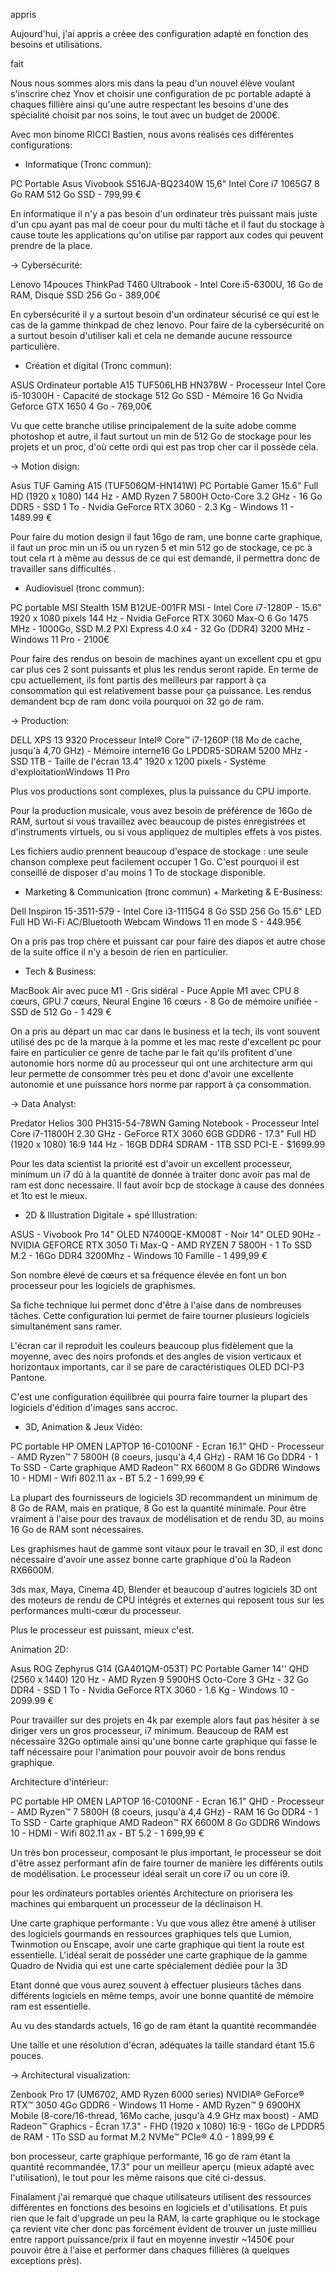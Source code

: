 appris

Aujourd'hui, j'ai appris a créee des configuration adapté en fonction des besoins et utilisations. 

fait

Nous nous sommes alors mis dans la peau d'un nouvel élève voulant s'inscrire chez Ynov et choisir une configuration de pc portable adapté à chaques fillière ainsi qu'une autre respectant les besoins d'une des spécialité choisit par nos soins, le tout avec un budget de 2000€.

Avec mon binome RICCI Bastien, nous avons réalisés ces différentes configurations:

- Informatique (Tronc commun):

PC Portable Asus Vivobook S516JA-BQ2340W 15,6" Intel Core i7 1065G7 8 Go RAM 512 Go SSD - 799,99 € 

En informatique il n'y a pas besoin d'un ordinateur très puissant mais juste d'un cpu ayant pas mal de coeur pour du multi tâche et il faut du stockage à cause toute les applications qu'on utilise par rapport aux codes qui peuvent prendre de la place.

-> Cybersécurité:

Lenovo 14pouces ThinkPad T460 Ultrabook - Intel Core i5-6300U, 16 Go de RAM, Disque SSD 256 Go - 389,00€

En cybersécurité il y a surtout besoin d'un ordinateur sécurisé ce qui est le cas de la gamme thinkpad de chez lenovo. Pour faire de la cybersécurité on a surtout besoin d'utiliser kali et cela ne demande aucune ressource particulière.

- Création et digital (Tronc commun):

ASUS Ordinateur portable A15 TUF506LHB HN378W - Processeur Intel Core i5-10300H - Capacité de stockage 512 Go SSD - Mémoire 16 Go Nvidia Geforce GTX 1650 4 Go - 769,00€

Vu que cette branche utilise principalement de la suite adobe comme photoshop et autre, il faut surtout un min de 512 Go de stockage pour les projets et un proc, d'où cette ordi qui est pas trop cher car il possède cela.

-> Motion disign:

Asus TUF Gaming A15 (TUF506QM-HN141W)
PC Portable Gamer 15.6" Full HD (1920 x 1080) 144 Hz - AMD Ryzen 7 5800H Octo-Core 3.2 GHz - 16 Go DDR5 - SSD 1 To - Nvidia GeForce RTX 3060 - 2.3 Kg - Windows 11 - 1489.99 €

Pour faire du motion design il faut 16go de ram, une bonne carte graphique, il faut un proc min un i5 ou un ryzen 5 et min 512 go de stockage, ce pc à tout cela rt à même au dessus de ce qui est demandé, il permettra donc de travailler sans difficultés .

- Audiovisuel (tronc commun):

PC portable MSI Stealth 15M B12UE-001FR MSI - Intel Core i7-1280P - 15.6" 1920 x 1080 pixels 144 Hz - Nvidia GeForce RTX 3060 Max-Q 6 Go 1475 MHz - 1000Go, SSD M.2 PXI Express 4.0 x4 - 32 Go (DDR4) 3200 MHz  - Windows 11 Pro - 2100€

Pour faire des rendus on besoin de machines ayant un excellent cpu et gpu car plus ces 2 sont puissants et plus les rendus seront rapide. En terme de cpu actuellement, ils font partis des meilleurs par rapport à ça consommation qui est relativement basse pour ça puissance. Les rendus demandent bcp de ram donc voila pourquoi on 32 go de ram.

-> Production:

DELL XPS 13 9320
Processeur Intel® Core™ i7-1260P (18 Mo de cache, jusqu'à 4,70 GHz) - Mémoire interne16 Go LPDDR5-SDRAM 5200 MHz - SSD 1TB - Taille de l'écran 13.4" 1920 x 1200 pixels - Système d'exploitationWindows 11 Pro

Plus vos productions sont complexes, plus la puissance du CPU importe.

Pour la production musicale, vous avez besoin de préférence de 16Go de RAM, surtout si vous travaillez avec beaucoup de pistes enregistrées et d'instruments virtuels, ou si vous appliquez de multiples effets à vos pistes.

Les fichiers audio prennent beaucoup d'espace de stockage : une seule chanson complexe peut facilement occuper 1 Go. C'est pourquoi il est conseillé de disposer d'au moins 1 To de stockage disponible.

- Marketing & Communication (tronc commun) + Marketing & E-Business:

Dell Inspiron 15-3511-579 -
Intel Core i3-1115G4 8 Go SSD 256 Go 15.6" LED Full HD Wi-Fi AC/Bluetooth Webcam Windows 11 en mode S - 449.95€

On a pris pas trop chère et puissant car pour faire des diapos et autre chose de la suite office il n'y a besoin de rien en particulier.

- Tech & Business:


MacBook Air avec puce M1 - Gris sidéral - Puce Apple M1 avec CPU 8 cœurs, GPU 7 cœurs, Neural Engine 16 cœurs - 8 Go de mémoire unifiée - SSD de 512 Go - 1 429 €

On a pris au départ un mac car dans le business et la tech, ils vont souvent utilisé des pc de la marque à la pomme et les mac reste d'excellent pc pour faire en particulier ce genre de tache par le fait qu'ils profitent d'une autonomie hors norme dû au processeur qui ont une architecture arm qui leur permette de consommer très peu et donc d'avoir une excellente autonomie et une puissance hors norme par rapport à ça consommation.

-> Data Analyst:

Predator Helios 300 PH315-54-78WN Gaming Notebook - Processeur Intel Core i7-11800H 2.30 GHz - GeForce RTX 3060 6GB GDDR6 - 17.3" Full HD (1920 x 1080) 16:9 144 Hz - 16GB DDR4 SDRAM - 1TB SSD PCI-E - $1699.99

Pour les data scientist la priorité est d'avoir un excellent processeur, minimum un i7 dû à la quantité de donnée à traiter donc avoir pas mal de ram est donc necessaire. Il faut avoir bcp de stockage à cause des données et 1to est le mieux.

- 2D & Illustration Digitale + spé Illustration:

ASUS - Vivobook Pro 14" OLED N7400QE-KM008T - Noir
14" OLED 90Hz - NVIDIA GEFORCE RTX 3050 Ti Max-Q - AMD RYZEN 7 5800H - 1 To SSD M.2 - 16Go DDR4 3200Mhz - Windows 10 Famille - 1 499,99 €

Son nombre élevé de cœurs et sa fréquence élevée en font un bon processeur pour les logiciels de graphismes.

Sa fiche technique lui permet donc d'être à l'aise dans de nombreuses tâches. Cette configuration lui permet de faire tourner plusieurs logiciels simultanément sans ramer.

L'écran car il reproduit les couleurs beaucoup plus fidèlement que la moyenne, avec des noirs profonds et des angles de vision verticaux et horizontaux importants, car il se pare de caractéristiques OLED DCI-P3 Pantone.

C'est une configuration équilibrée qui pourra faire tourner la plupart des logiciels d'édition d'images sans accroc.

- 3D, Animation & Jeux Vidéo:

PC portable HP OMEN LAPTOP 16-C0100NF - Ecran 16.1" QHD - Processeur - AMD Ryzen™ 7 5800H (8 coeurs, jusqu'à 4,4 GHz) - RAM 16 Go DDR4 - 1 To SSD - Carte graphique AMD Radeon™ RX 6600M 8 Go GDDR6
Windows 10 - HDMI - Wifi 802.11 ax - BT 5.2 - 1 699,99 €

La plupart des fournisseurs de logiciels 3D recommandent un minimum de 8 Go de RAM, mais en pratique, 8 Go est la quantité minimale. Pour être vraiment à l'aise pour des travaux de modélisation et de rendu 3D, au moins 16 Go de RAM sont nécessaires.

Les graphismes haut de gamme sont vitaux pour le travail en 3D, il est donc nécessaire d'avoir une assez bonne carte graphique d'où la Radeon RX6600M.

3ds max, Maya, Cinema 4D, Blender et beaucoup d'autres logiciels 3D ont des moteurs de rendu de CPU intégrés et externes qui reposent tous sur les performances multi-cœur du processeur.

Plus le processeur est puissant, mieux c'est.

Animation 2D:

Asus ROG Zephyrus G14 (GA401QM-053T)
PC Portable Gamer 14'' QHD (2560 x 1440) 120 Hz - AMD Ryzen 9 5900HS Octo-Core 3 GHz - 32 Go DDR4 - SSD 1 To - Nvidia GeForce RTX 3060 - 1.6 Kg - Windows 10 - 2099.99 €

Pour travailler sur des projets en 4k par exemple alors faut pas hésiter à se diriger vers un gros processeur, i7 minimum.
Beaucoup de RAM est nécessaire 32Go optimale ainsi qu'une bonne carte graphique qui fasse le taff nécessaire pour l'animation pour pouvoir avoir de bons rendus graphique.

Architecture d'intérieur:

PC portable HP OMEN LAPTOP 16-C0100NF - Ecran 16.1" QHD - Processeur - AMD Ryzen™ 7 5800H (8 coeurs, jusqu'à 4,4 GHz) - RAM 16 Go DDR4 - 1 To SSD - Carte graphique AMD Radeon™ RX 6600M 8 Go GDDR6
Windows 10 - HDMI - Wifi 802.11 ax - BT 5.2 - 1 699,99 €

Un très bon processeur, composant le plus important, le processeur se doit d'être assez performant afin de faire tourner de manière les différents outils de modélisation. Le processeur idéal serait un core i7 ou un core i9.

pour les ordinateurs portables orientés Architecture on priorisera les machines qui embarquent un processeur de la déclinaison H.

Une carte graphique performante : Vu que vous allez être amené à utiliser des logiciels gourmands en ressources graphiques tels que Lumion, Twinmotion ou Enscape, avoir une carte graphique qui tient la route est essentielle. L'idéal serait de posséder une carte graphique de la gamme Quadro de Nvidia qui est une carte spécialement dédiée pour la 3D 

Etant donné que vous aurez souvent à effectuer plusieurs tâches dans différents logiciels en même temps, avoir une bonne quantité de mémoire ram est essentielle.

Au vu des standards actuels, 16 go de ram étant la quantité recommandée

Une taille et une résolution d'écran, adéquates la taille standard étant 15.6 pouces.

-> Architectural visualization:

Zenbook Pro 17 (UM6702, AMD Ryzen 6000 series)
NVIDIA® GeForce® RTX™ 3050 4Go GDDR6 - Windows 11 Home - AMD Ryzen™ 9 6900HX Mobile (8-core/16-thread, 16Mo cache, jusqu'à 4.9 GHz max boost) - AMD Radeon™ Graphics - Écran 17.3" - FHD (1920 x 1080) 16:9 - 16Go de LPDDR5 de RAM - 1To SSD au format M.2 NVMe™ PCIe® 4.0 - 1 899,99 €

bon processeur, carte graphique performante, 16 go de ram étant la quantité recommandée, 17.3" pour un meilleur aperçu (mieux adapté avec l'utilisation), le tout pour les même raisons que cité ci-dessus.



Finalament j'ai remarqué que chaque utilisateurs utilisent des ressources différentes en fonctions des besoins en logiciels et d'utilisations. Et puis rien que le fait d'upgrade un peu la RAM, la carte graphique ou le stockage ça revient vite cher donc pas forcément évident de trouver un juste millieu entre rapport puissance/prix il faut en moyenne investir ~1450€ pour pouvoir être à l'aise et performer dans chaques fillières (à quelques exceptions près).
